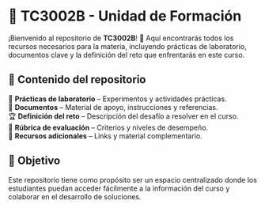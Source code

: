 # 🚀 TC3002B - Unidad de Formación  

¡Bienvenido al repositorio de **TC3002B**! 🎯 Aquí encontrarás todos los recursos necesarios para la materia, incluyendo prácticas de laboratorio, documentos clave y la definición del reto que enfrentarás en este curso.  

## 📌 Contenido del repositorio  
🧪 **Prácticas de laboratorio** – Experimentos y actividades prácticas.  
📄 **Documentos** – Material de apoyo, instrucciones y referencias.  
🏆 **Definición del reto** – Descripción del desafío a resolver en el curso.  
📑 **Rúbrica de evaluación** – Criterios y niveles de desempeño.  
🔗 **Recursos adicionales** – Links y material complementario.  

## 🎯 Objetivo  
Este repositorio tiene como propósito ser un espacio centralizado donde los estudiantes puedan acceder fácilmente a la información del curso y colaborar en el desarrollo de soluciones.  
